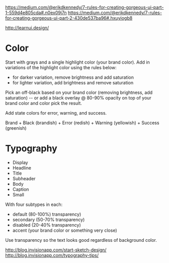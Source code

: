 https://medium.com/@erikdkennedy/7-rules-for-creating-gorgeous-ui-part-1-559d4e805cda#.n0ex09j7n
https://medium.com/@erikdkennedy/7-rules-for-creating-gorgeous-ui-part-2-430de537ba96#.hxuyiogb8

http://learnui.design/

# Color

Start with grays and a single highlight color (your brand color). Add in variations of the highlight
color using the rules below:

- for darker variation, remove brightness and add saturation
- for lighter variation, add brightness and remove saturation

Pick an off-black based on your brand color (removing brightness, add saturation) -- or add a black overlay @ 80-90% opacity on top of your brand color and color pick the result.

Add state colors for error, warning, and success.

Brand + Black (brandish) + Error (redish) + Warning (yellowish) + Success (greenish)

# Typography

- Display
- Headline
- Title
- Subheader
- Body
- Caption
- Small

With four subtypes in each:
- default (80-100%) transparency)
- secondary (50-70% transparency)
- disabled (20-40% transparency)
- accent (your brand color or something very close)

Use transparency so the text looks good regardless of background color.

http://blog.invisionapp.com/start-sketch-design/
http://blog.invisionapp.com/typography-tips/

